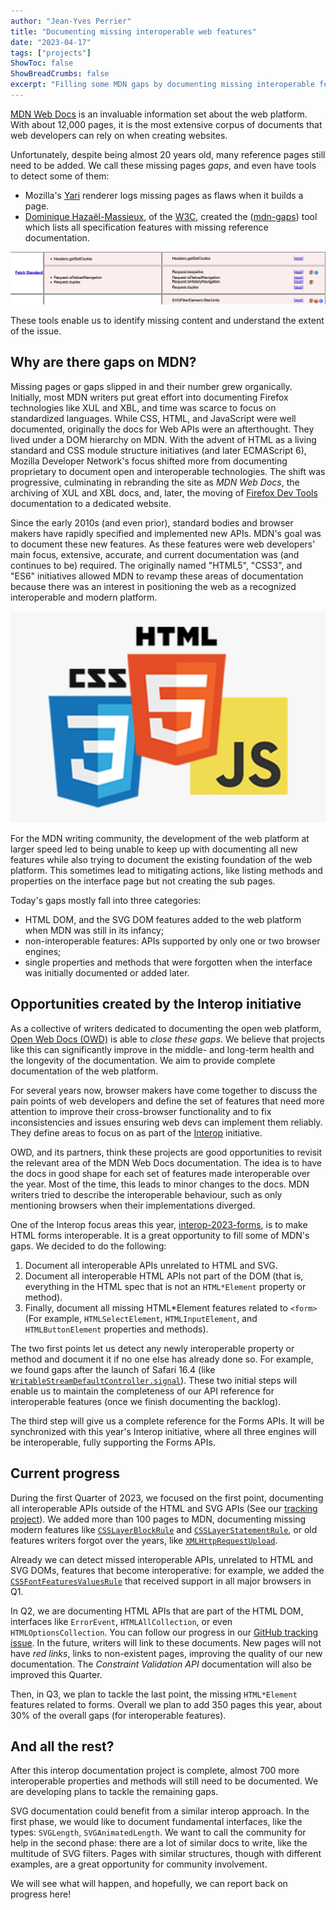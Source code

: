 ```yaml
---
author: "Jean-Yves Perrier"
title: "Documenting missing interoperable web features"
date: "2023-04-17"
tags: ["projects"]
ShowToc: false
ShowBreadCrumbs: false
excerpt: "Filling some MDN gaps by documenting missing interoperable features."
---
```


[MDN Web Docs](https://developer.mozilla.org/) is an invaluable information set about the web platform. With about 12,000 pages, it is the most extensive corpus of documents that web developers can rely on when creating websites.

Unfortunately, despite being almost 20 years old, many reference pages still need to be added. We call these missing pages _gaps_, and even have tools to detect some of them:

- Mozilla's [Yari](https://github.com/mdn/yari/) renderer logs missing pages as flaws when it builds a page.
- [Dominique Hazaël-Massieux](https://www.w3.org/People/Dom/), of the [W3C](https://www.w3.org/), created the ([mdn-gaps](https://dontcallmedom.github.io/mdn-gaps/)) tool which lists all specification features with missing reference documentation. 

![MDN gaps screen shot showing 5 missing fetch standard API pages and the browser support each feature](mdn-gaps-example.png)

These tools enable us to identify missing content and understand the extent of the issue.

## Why are there gaps on MDN?

Missing pages or gaps slipped in and their number grew organically. Initially, most MDN writers put great effort into documenting Firefox technologies like XUL and XBL, and time was scarce to focus on standardized languages. While CSS, HTML, and JavaScript were well documented, originally the docs for Web APIs were an afterthought. They lived under a DOM hierarchy on MDN. With the advent of HTML as a living standard and CSS module structure initiatives (and later ECMAScript 6), Mozilla Developer Network's focus shifted more from documenting proprietary to document open and interoperable technologies. The shift was progressive, culminating in rebranding the site as _MDN Web Docs_, the archiving of XUL and XBL docs, and, later, the moving of [Firefox Dev Tools](https://firefox-source-docs.mozilla.org/) documentation to a dedicated website.

Since the early 2010s (and even prior), standard bodies and browser makers have rapidly specified and implemented new APIs. MDN's goal was to document these new features. As these features were web developers' main focus, extensive, accurate, and current documentation was (and continues to be) required. The originally named "HTML5", "CSS3", and "ES6" initiatives allowed MDN to revamp these areas of documentation because there was an interest in positioning the web as a recognized interoperable and modern platform.


![The three logos of HTML5, CSS3, and JS](logos.png)

For the MDN writing community, the development of the web platform at larger speed led to being unable to keep up with documenting all new features while also trying to document the existing foundation of the web platform. This sometimes lead to mitigating actions, like listing methods and properties on the interface page but not creating the sub pages.

Today's gaps mostly fall into three categories:

- HTML DOM, and the SVG DOM features added to the web platform when MDN was still in its infancy;
- non-interoperable features: APIs supported by only one or two browser engines;
- single properties and methods that were forgotten when the interface was initially documented or added later.

## Opportunities created by the Interop initiative

As a collective of writers dedicated to documenting the open web platform, [Open Web Docs (OWD)](https://openwebdocs.org/) is able to _close these gaps_.  We believe that projects like this can significantly improve in the middle- and long-term health and the longevity of the documentation. We aim to provide complete documentation of the web platform.

For several years now, browser makers have come together to discuss the pain points of web developers and define the set of features that need more attention to improve their cross-browser functionality and to fix inconsistencies and issues ensuring web devs can implement them reliably. They define areas to focus on as part of the [Interop](https://web.dev/interop-2023/) initiative.

OWD, and its partners, think these projects are good opportunities to revisit the relevant area of the MDN Web Docs documentation. The idea is to have the docs in good shape for each set of features made interoperable over the year. Most of the time, this leads to minor changes to the docs. MDN writers tried to describe the interoperable behaviour, such as only mentioning browsers when their implementations diverged.

One of the Interop focus areas this year, [interop-2023-forms](https://wpt.fyi/results/?label=master&label=experimental&product=chrome&product=firefox&product=safari&aligned&view=interop&q=label%3Ainterop-2022-forms%20or%20label%3Ainterop-2023-forms), is to make HTML forms interoperable. It is a great opportunity to fill some of MDN's gaps. We decided to do the following:

1. Document all interoperable APIs unrelated to HTML and SVG.
2. Document all interoperable HTML APIs not part of the DOM (that is, everything in the HTML spec that is not an `HTML*Element` property or method).
3. Finally, document all missing HTML*Element features related to `<form>` (For example, `HTMLSelectElement`, `HTMLInputElement`, and `HTMLButtonElement` properties and methods).

The two first points let us detect any newly interoperable property or method and document it if no one else has already done so. For example, we found gaps after the launch of Safari 16.4 (like [`WritableStreamDefaultController.signal`](https://developer.mozilla.org/en-US/docs/Web/API/WritableStreamDefaultController/signal)). These two initial steps will enable us to maintain the completeness of our API reference for interoperable features (once we finish documenting the backlog).

The third step will give us a complete reference for the Forms APIs. It will be synchronized with this year's Interop initiative, where all three engines will be interoperable, fully supporting the Forms APIs.

## Current progress

During the first Quarter of 2023, we focused on the first point, documenting all interoperable APIs outside of the HTML and SVG APIs (See our [tracking project](https://github.com/openwebdocs/project/issues/152)). We added more than 100 pages to MDN, documenting missing modern features like [`CSSLayerBlockRule`](https://developer.mozilla.org/en-US/docs/Web/API/CSSLayerBlockRule) and [`CSSLayerStatementRule`](https://developer.mozilla.org/en-US/docs/Web/API/CSSLayerStatementRule), or old features writers forgot over the years, like [`XMLHttpRequestUpload`](https://developer.mozilla.org/en-US/docs/Web/API/XMLHttpRequestUpload).

Already we can detect missed interoperable APIs, unrelated to HTML and SVG DOMs, features that become interoperative: for example, we added the [`CSSFontFeaturesValuesRule`](https://developer.mozilla.org/en-US/docs/Web/API/CSSFontFeatureValuesRule) that received support in all major browsers in Q1.

In Q2, we are documenting HTML APIs that are part of the HTML DOM, interfaces like `ErrorEvent`, `HTMLAllCollection`, or even `HTMLOptionsCollection`. You can follow our progress in our [GitHub tracking issue](https://github.com/openwebdocs/project/issues/153). In the future, writers will link to these documents. New pages will not have _red links_, links to non-existent pages, improving the quality of our new documentation. The _Constraint Validation API_ documentation will also be improved this Quarter.

Then, in Q3, we plan to tackle the last point, the missing `HTML*Element` features related to forms. Overall we plan to add 350 pages this year, about 30% of the overall gaps (for interoperable features).

## And all the rest?

After this interop documentation project is complete, almost 700 more interoperable properties and methods will still need to be documented. We are developing plans to tackle the remaining gaps.

SVG documentation could benefit from a similar interop approach. In the first phase, we would like to document fundamental interfaces, like the types: `SVGLength`, `SVGAnimatedLength`. We want to call the community for help in the second phase: there are a lot of similar docs to write, like the multitude of SVG filters. Pages with similar structures, though with different examples, are a great opportunity for community involvement. 

We will see what will happen, and hopefully, we can report back on progress here!
